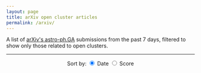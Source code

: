```yaml
---
layout: page
title: arXiv open cluster articles
permalink: /arxiv/
---
```


A list of [arXiv's astro-ph.GA](https://arxiv.org/list/astro-ph.GA/new) submissions from the past 7 days, 
<span class="hover-text" data-hover="A simple filter is applied to each submission
adding a score associated to certain keywords like 'open cluster'.">filtered</span>
to show only those related to open clusters.



---


<html lang="en">
  <body>
    <center>
    <div id="arxivsort"> Sort by:
      <label><input type="radio" name="sort" value="updated" checked> Date</label>
      <label><input type="radio" name="sort" value="score"> Score</label>
    </div>
    </center>
    <br>
    <!-- Load articles -->
<!--     <ul id="papers"></ul>
    <script defer src="{{ site.baseurl }}/scripts/parse-arxiv.js"></script> -->
  </body>
</html>


